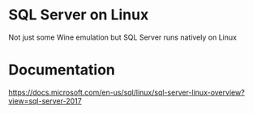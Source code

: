 # SQL Server on Linux

Not just some Wine emulation but SQL Server runs natively on Linux



# Documentation

https://docs.microsoft.com/en-us/sql/linux/sql-server-linux-overview?view=sql-server-2017